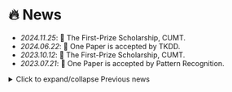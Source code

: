 # 🔥 News
- *2024.11.25*: 🎉 The First-Prize Scholarship, CUMT.
- *2024.06.22*: 🎉 One Paper is accepted by TKDD.
- *2023.10.12*: 🎉 The First-Prize Scholarship, CUMT.
- *2023.07.21*: 🎉 One Paper is accepted by Pattern Recognition. 

<details>
  <summary>Click to expand/collapse Previous news</summary>
  <ul>
    <li><i>2022.08.28</i>:👨‍🎓 Pursue a Master's Degree in Computer Science, CUMT, supervised by Prof. <i><a link="https://cs.cumt.edu.cn/info/1096/4454.htm">Shifei Ding</a></i>.
    </li>
    <li><i>2022.06.17</i>:🎓 Achieve Bachelor's Degree in Computer Science and Technology.</li>
    <li><i>2021.09.28</i>:🏫 Recommend for admission to CUMT for a master's degree.
    </li>
  </ul>
</details>
